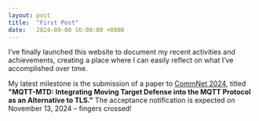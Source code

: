 ```yaml
---
layout: post
title:  "First Post"
date:   2024-09-08 16:08:00 +0900
---
```



I’ve finally launched this website to document my recent activities and achievements, creating a place where I can easily reflect on what I’ve accomplished over time.

My latest milestone is the submission of a paper to [CommNet 2024](https://commnet-conf.org/), titled **"MQTT-MTD: Integrating Moving Target Defense into the MQTT Protocol as an Alternative to TLS."** The acceptance notification is expected on November 13, 2024 – fingers crossed!
